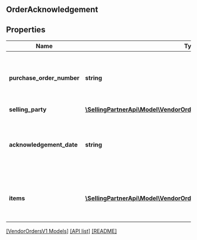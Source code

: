 ## OrderAcknowledgement

## Properties

Name | Type | Description | Notes
------------ | ------------- | ------------- | -------------
**purchase_order_number** | **string** | The purchase order number. Formatting Notes: 8-character alpha-numeric code. |
**selling_party** | [**\SellingPartnerApi\Model\VendorOrdersV1\PartyIdentification**](PartyIdentification.md) |  |
**acknowledgement_date** | **string** | The date and time when the purchase order is acknowledged, in ISO-8601 date/time format. |
**items** | [**\SellingPartnerApi\Model\VendorOrdersV1\OrderAcknowledgementItem[]**](OrderAcknowledgementItem.md) | A list of the items being acknowledged with associated details. |

[[VendorOrdersV1 Models]](../) [[API list]](../../Api) [[README]](../../../README.md)
